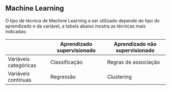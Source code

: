## Machine Learning

O tipo de técnica de Machine Learning a ser utilizado depende do tipo do aprendizado e da variável, a tabela abaixo mostra as técnicas mais indicadas:

|  | Aprendizado supervisionado | Aprendizado não supervisionado |
| -- | -- | -- |
| Variáveis categóricas | Classificação | Regras de associação |
| Variáveis contínuas | Regressão | Clustering |
